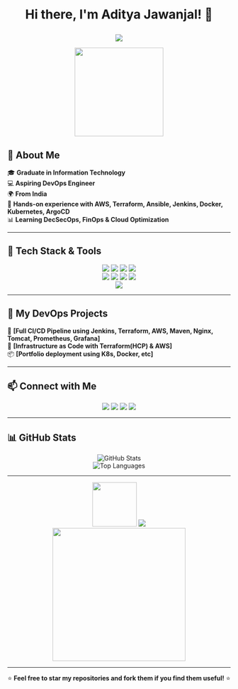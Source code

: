 # <p align="center">Hi there, I'm Aditya Jawanjal! 👋</p>

<p align="center">
  <img src="https://readme-typing-svg.herokuapp.com?font=Fira+Code&size=24&pause=1000&color=F7F7F7&center=true&vCenter=true&width=600&lines=Hello+World!+I'm+Aditya+Jawanjal;DevOps+Enthusiast+%7C+Cloud+Engineer;Passionate+about+Automation+%26+Infrastructure;Let's+Build+Scalable+Systems!"/>
</p>

<p align="center">
  
  <img src="https://media.giphy.com/media/13HgwGsXF0aiGY/giphy.gif" width="200">
</p>


## 🚀 About Me

🎓 **Graduate in Information Technology**  
💻 **Aspiring DevOps Engineer**  
🌍 **From India**  
🔧 **Hands-on experience with AWS, Terraform, Ansible, Jenkins, Docker, Kubernetes, ArgoCD**  
📊 **Learning DecSecOps, FinOps & Cloud Optimization**

---

## 🔨 Tech Stack & Tools

<p align="center">
  <img src="https://img.shields.io/badge/AWS-232F3E?style=for-the-badge&logo=amazonaws&logoColor=white">
  <img src="https://img.shields.io/badge/Docker-2496ED?style=for-the-badge&logo=docker&logoColor=white">
  <img src="https://img.shields.io/badge/Kubernetes-326CE5?style=for-the-badge&logo=kubernetes&logoColor=white">
  <img src="https://img.shields.io/badge/Terraform-623CE4?style=for-the-badge&logo=terraform&logoColor=white">
  <br>
  <img src="https://img.shields.io/badge/Ansible-EE0000?style=for-the-badge&logo=ansible&logoColor=white">
  <img src="https://img.shields.io/badge/Prometheus-E6522C?style=for-the-badge&logo=prometheus&logoColor=white">
  <img src="https://img.shields.io/badge/Grafana-F46800?style=for-the-badge&logo=grafana&logoColor=white">
  <img src="https://img.shields.io/badge/Jenkins-D24939?style=for-the-badge&logo=jenkins&logoColor=white">
  <br>
  <img src="https://img.shields.io/badge/Linux-FCC624?style=for-the-badge&logo=linux&logoColor=black">
</p>
</table>

---

## 📌 My DevOps Projects

🚀 **[Full CI/CD Pipeline using Jenkins, Terraform, AWS, Maven, Nginx, Tomcat, Prometheus, Grafana]**  
🔧 **[Infrastructure as Code with Terraform(HCP) & AWS]**  
📦 **[Portfolio deployment using K8s, Docker, etc]**  

---

## 📫 Connect with Me

<p align="center">
  <a href="https://www.linkedin.com/in/aditya-jawanjal-b06ab5230/"><img src="https://img.shields.io/badge/LinkedIn-0077B5?style=for-the-badge&logo=linkedin&logoColor=white"></a>
  <a href="https://github.com/AdiJawanjal"><img src="https://img.shields.io/badge/GitHub-181717?style=for-the-badge&logo=github&logoColor=white"></a>
  <a href="https://aditya-jawanjal-portfolio.s3.us-east-1.amazonaws.com/index.html"><img src="https://img.shields.io/badge/Portfolio-FF5722?style=for-the-badge&logo=web&logoColor=white"></a>
  <a href="https://x.com/Adi_Jawanjal_"><img src="https://img.shields.io/badge/X-000000?style=for-the-badge&logo=x&logoColor=white"></a>
</p>

---

## 📊 GitHub Stats

<p align="center">
  <img src="https://github-readme-stats.vercel.app/api?username=adijawanjal&show_icons=true&theme=tokyonight" alt="GitHub Stats">
  <br>
  <img src="https://github-readme-stats.vercel.app/api/top-langs/?username=adijawanjal&layout=compact&theme=tokyonight" alt="Top Languages">
</p>

---

<p align="center">
  <img src="https://media.giphy.com/media/hvRJCLFzcasrR4ia7z/giphy.gif" width="100">
  <img src="https://readme-typing-svg.herokuapp.com?font=Fira+Code&size=22&pause=1000&color=F7F7F7&width=500&lines=DevOps+Engineer+in+Progress...;Cloud+Automation+Enthusiast;Building+Scalable+Infrastructure;Open+to+Collaboration!"/>
  <br>
  <img src="https://media.giphy.com/media/3o7abKhOpu0NwenH3O/giphy.gif" width="300">
</p>

---
<p align="center">⭐️ <b>Feel free to star my repositories and fork them if you find them useful!</b> ⭐️</p>

